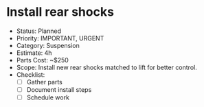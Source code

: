 # Install rear shocks

- Status: Planned
- Priority: IMPORTANT, URGENT
- Category: Suspension
- Estimate: 4h
- Parts Cost: ~$250
- Scope: Install new rear shocks matched to lift for better control.
- Checklist:
  - [ ] Gather parts
  - [ ] Document install steps
  - [ ] Schedule work
